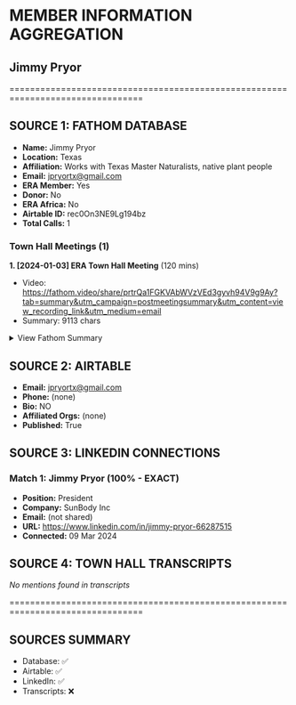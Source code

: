 # MEMBER INFORMATION AGGREGATION
## Jimmy Pryor

================================================================================

## SOURCE 1: FATHOM DATABASE

- **Name:** Jimmy Pryor
- **Location:** Texas
- **Affiliation:** Works with Texas Master Naturalists, native plant people
- **Email:** jpryortx@gmail.com
- **ERA Member:** Yes
- **Donor:** No
- **ERA Africa:** No
- **Airtable ID:** rec0On3NE9Lg194bz
- **Total Calls:** 1

### Town Hall Meetings (1)

**1. [2024-01-03] ERA Town Hall Meeting** (120 mins)
- Video: https://fathom.video/share/prtrQa1FGKVAbWVzVEd3gyvh94V9g9Ay?tab=summary&utm_campaign=postmeetingsummary&utm_content=view_recording_link&utm_medium=email
- Summary: 9113 chars

<details>
<summary>View Fathom Summary</summary>

```
*Meeting with Enabling The Future*

# ERA Town Hall Meeting

**Date:** January 03, 2024 | **Duration:** 120 mins

**Links:** [View Meeting](https://fathom.video/share/prtrQa1FGKVAbWVzVEd3gyvh94V9g9Ay?tab=summary&utm_campaign=postmeetingsummary&utm_content=view_recording_link&utm_medium=email) | [Ask Fathom](https://fathom.video/share/prtrQa1FGKVAbWVzVEd3gyvh94V9g9Ay?tab=ask_fathom&utm_campaign=postmeetingsummary&utm_content=ask_fathom&utm_medium=email)

## ACTION ITEMS ✨

- [ ] [Send Panama project proposal draft to Mitch, Steve, and Ali for input](https://fathom.video/share/prtrQa1FGKVAbWVzVEd3gyvh94V9g9Ay?tab=summary&timestamp=1490.9999&utm_campaign=postmeetingsummary&utm_content=action_item&utm_medium=email)
- [ ] [Subscribe to ERA's social media channels](https://fathom.video/share/prtrQa1FGKVAbWVzVEd3gyvh94V9g9Ay?tab=summary&timestamp=1728.9999&utm_campaign=postmeetingsummary&utm_content=action_item&utm_medium=email)
- [ ] [Create Google group for eco-spiritual alliance project](https://fathom.video/share/prtrQa1FGKVAbWVzVEd3gyvh94V9g9Ay?tab=summary&timestamp=3871.9999&utm_campaign=postmeetingsummary&utm_content=action_item&utm_medium=email)
- [ ] [Connect w/ Charlie Shore re: collaboration on Big Map to Save the Future & GoGreenLocally mapping](https://fathom.video/share/prtrQa1FGKVAbWVzVEd3gyvh94V9g9Ay?tab=summary&timestamp=6031.9999&utm_campaign=postmeetingsummary&utm_content=action_item&utm_medium=email)
- [ ] [Explore data sharing options (e.g. Google Sheets) between ERA map and GoGreenLocally for cross-promotion](https://fathom.video/share/prtrQa1FGKVAbWVzVEd3gyvh94V9g9Ay?tab=summary&timestamp=6068.9999&utm_campaign=postmeetingsummary&utm_content=action_item&utm_medium=email)
- [ ] [Research Panama for potential PSKL tech application, provide input for project proposal](https://fathom.video/share/prtrQa1FGKVAbWVzVEd3gyvh94V9g9Ay?tab=summary&timestamp=6460.9999&utm_campaign=postmeetingsummary&utm_content=action_item&utm_medium=email)
- [ ] [Research passiv

... (7113 more chars)
```

</details>

## SOURCE 2: AIRTABLE

- **Email:** jpryortx@gmail.com
- **Phone:** (none)
- **Bio:** NO
- **Affiliated Orgs:** (none)
- **Published:** True

## SOURCE 3: LINKEDIN CONNECTIONS

### Match 1: Jimmy Pryor (100% - EXACT)
- **Position:** President
- **Company:** SunBody Inc
- **Email:** (not shared)
- **URL:** https://www.linkedin.com/in/jimmy-pryor-66287515
- **Connected:** 09 Mar 2024

## SOURCE 4: TOWN HALL TRANSCRIPTS

*No mentions found in transcripts*

================================================================================
## SOURCES SUMMARY

- Database: ✅
- Airtable: ✅
- LinkedIn: ✅
- Transcripts: ❌
